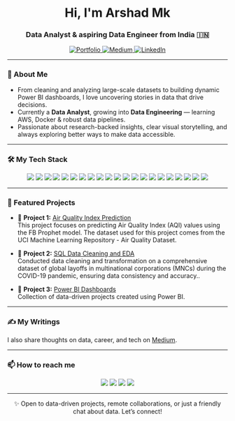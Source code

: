 <h1 align="center">Hi, I'm Arshad Mk</h1>
<h3 align="center">Data Analyst & aspiring Data Engineer from India 🇮🇳</h3>

<p align="center">
  <a href="https://iamarshaad.github.io/portfolio/" target="_blank">
    <img src="https://img.shields.io/badge/Portfolio-%2312100E?style=for-the-badge&logo=github&logoColor=white" alt="Portfolio" />
  </a>
  <a href="https://medium.com/@Iamarshad" target="_blank">
    <img src="https://img.shields.io/badge/My%20Thoughts-Medium-black?style=for-the-badge&logo=medium&logoColor=white" alt="Medium" />
  </a>
  <a href="https://www.linkedin.com/in/arshad-mk-571761191/" target="_blank">
    <img src="https://img.shields.io/badge/LinkedIn-0A66C2?style=for-the-badge&logo=linkedin&logoColor=white" alt="LinkedIn" />
  </a>
</p>

---

### 🧐 About Me

- From cleaning and analyzing large-scale datasets to building dynamic Power BI dashboards, I love uncovering stories in data that drive decisions.
- Currently a **Data Analyst**, growing into **Data Engineering** — learning AWS, Docker & robust data pipelines.
- Passionate about research-backed insights, clear visual storytelling, and always exploring better ways to make data accessible.

---

### 🛠 My Tech Stack

<p align="center">
  <img src="https://img.shields.io/badge/SQL-4479A1?style=for-the-badge&logo=mysql&logoColor=white"/>
  <img src="https://img.shields.io/badge/Excel-217346?style=for-the-badge&logo=microsoft-excel&logoColor=white"/>
  <img src="https://img.shields.io/badge/Sheets-34A853?style=for-the-badge&logo=googlesheets&logoColor=white"/>
  <img src="https://img.shields.io/badge/Python-3776AB?style=for-the-badge&logo=python&logoColor=white"/>
  <img src="https://img.shields.io/badge/Pandas-150458?style=for-the-badge&logo=pandas&logoColor=white"/>
  <img src="https://img.shields.io/badge/Numpy-013243?style=for-the-badge&logo=numpy&logoColor=white"/>
  <img src="https://img.shields.io/badge/Matplotlib-11557C?style=for-the-badge&logo=matplotlib&logoColor=white"/>
  <img src="https://img.shields.io/badge/Seaborn-2E6E9E?style=for-the-badge&logo=python&logoColor=white"/>
  <img src="https://img.shields.io/badge/Scikit--learn-F7931E?style=for-the-badge&logo=scikit-learn&logoColor=white"/>
  <img src="https://img.shields.io/badge/Power%20BI-F2C811?style=for-the-badge&logo=powerbi&logoColor=black"/>
  <img src="https://img.shields.io/badge/Tableau-E97627?style=for-the-badge&logo=tableau&logoColor=white"/>
  <img src="https://img.shields.io/badge/MySQL-4479A1?style=for-the-badge&logo=mysql&logoColor=white"/>
  <img src="https://img.shields.io/badge/PostgreSQL-4169E1?style=for-the-badge&logo=postgresql&logoColor=white"/>
  <img src="https://img.shields.io/badge/AWS-232F3E?style=for-the-badge&logo=amazon-aws&logoColor=white"/>
  <img src="https://img.shields.io/badge/Docker-2496ED?style=for-the-badge&logo=docker&logoColor=white"/>
  <img src="https://img.shields.io/badge/Git-F05032?style=for-the-badge&logo=git&logoColor=white"/>
  <img src="https://img.shields.io/badge/Linux-FCC624?style=for-the-badge&logo=linux&logoColor=black"/>
  <img src="https://img.shields.io/badge/HTML5-E34F26?style=for-the-badge&logo=html5&logoColor=white"/>
  <img src="https://img.shields.io/badge/OpenAI-412991?style=for-the-badge&logo=openai&logoColor=white"/>
  <img src="https://img.shields.io/badge/Stata-005CAB?style=for-the-badge&logo=stata&logoColor=white"/>
  <img src="https://img.shields.io/badge/SPSS-FF2C00?style=for-the-badge&logo=ibm&logoColor=white"/>
</p>


---

### 🚀 Featured Projects

- 📌 **Project 1:** [Air Quality Index Prediction](https://github.com/IamArshaad/Air-Quality-Index-Prediction)  
  This project focuses on predicting Air Quality Index (AQI) values using the FB Prophet model. The dataset used for this project comes from the UCI Machine Learning Repository - Air Quality Dataset.

- 📌 **Project 2:** [SQL Data Cleaning and EDA](https://github.com/IamArshaad/SQL-Data-Cleaning-and-Exploratory-Data-Analysis)  
  Conducted data cleaning and transformation on a comprehensive dataset of global layoffs in multinational corporations (MNCs) during the COVID-19 pandemic, ensuring data consistency and accuracy..

- 📌 **Project 3:** [Power BI Dashboards](https://github.com/IamArshaad/Power-BI)  
  Collection of data-driven projects created using Power BI. 
---

### ✍️ My Writings

I also share thoughts on data, career, and tech on [Medium](https://medium.com/@Iamarshad).

---

### 📫 How to reach me

<p align="center">
  <a href="mailto:arshadmkkvr@gmail.com"><img src="https://img.shields.io/badge/Email-D14836?style=for-the-badge&logo=gmail&logoColor=white"></a>
  <a href="https://www.linkedin.com/in/arshad-mk-571761191/"><img src="https://img.shields.io/badge/LinkedIn-0A66C2?style=for-the-badge&logo=linkedin&logoColor=white"></a>
  <a href="https://github.com/IamArshaad"><img src="https://img.shields.io/badge/GitHub-181717?style=for-the-badge&logo=github&logoColor=white"></a>
  <a href="https://medium.com/@Iamarshad"><img src="https://img.shields.io/badge/Medium-12100E?style=for-the-badge&logo=medium&logoColor=white"></a>
</p>

---

<p align="center">✨ Open to data-driven projects, remote collaborations, or just a friendly chat about data. Let’s connect!</p>
